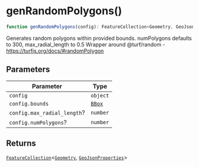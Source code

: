 # genRandomPolygons()

```ts
function genRandomPolygons(config): FeatureCollection<Geometry, GeoJsonProperties>
```

Generates random polygons within provided bounds.  numPolygons defaults to 300, max_radial_length to 0.5
Wrapper around @turf/random - https://turfjs.org/docs/#randomPolygon

## Parameters

| Parameter | Type |
| ------ | ------ |
| `config` | `object` |
| `config.bounds` | [`BBox`](../type-aliases/BBox.md) |
| `config.max_radial_length`? | `number` |
| `config.numPolygons`? | `number` |

## Returns

[`FeatureCollection`](../interfaces/FeatureCollection.md)\<[`Geometry`](../type-aliases/Geometry.md), [`GeoJsonProperties`](../type-aliases/GeoJsonProperties.md)\>
